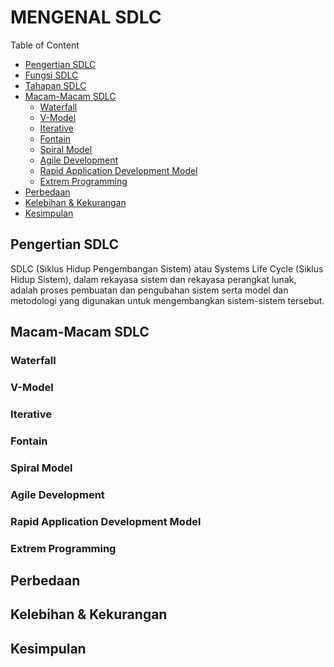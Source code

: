 # MENGENAL SDLC

Table of Content
- [Pengertian SDLC](#pengertian-sdlc)
- [Fungsi SDLC](#fungsi-sdlc)
- [Tahapan SDLC](#tahapann-sdlc)
- [Macam-Macam SDLC](#macam-macam-sdlc)
  - [Waterfall](#waterfall)
  - [V-Model](#v-model)
  - [Iterative](#iterative)
  - [Fontain](#fontain)
  - [Spiral Model](#spiral-model)
  - [Agile Development](#agile-development)
  - [Rapid Application Development Model](#rapid-application-development-model)
  - [Extrem Programming](#extrem-programming)
- [Perbedaan](#perbedaan)
- [Kelebihan \& Kekurangan](#kelebihan--kekurangan)
- [Kesimpulan](#kesimpulan)

<a name="pengertian-sdlc"></a>
## Pengertian SDLC
SDLC (Siklus Hidup Pengembangan Sistem) atau Systems Life Cycle (Siklus Hidup Sistem), dalam rekayasa sistem dan rekayasa perangkat lunak, adalah proses pembuatan dan pengubahan sistem serta model dan metodologi yang digunakan untuk mengembangkan sistem-sistem tersebut.

<a name="macam-macam-sdlc"></a>
## Macam-Macam SDLC

<a name="waterfall"></a>
### Waterfall

<a name="v-model"></a>
### V-Model

<a name="iterative"></a>
### Iterative

<a name="fontain"></a>
### Fontain

<a name="spiral-model"></a>
### Spiral Model

<a name="agile-development"></a>
### Agile Development

<a name="rapid-application-development-model"></a>
### Rapid Application Development Model

<a name="extrem-programming"></a>
### Extrem Programming

<a name="perbedaan"></a>
## Perbedaan

<a name="kelebihan-kekurangan"></a>
## Kelebihan & Kekurangan

<a name="kesimpulan"></a>
## Kesimpulan
